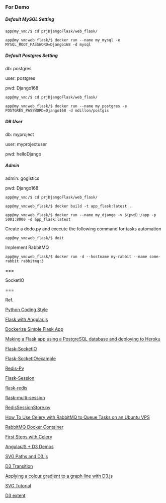 ### For Demo

##### Default MySQL Setting

```
app@my_vm:/$ cd prjDjangoFlask/web_flask/

app@my_vm:web_flask/$ docker run --name my_mysql -e MYSQL_ROOT_PASSWORD=Django168 -d mysql
```

##### Default Postgres Setting
db: postgres

user: postgres

pwd: Django168

```
app@my_vm:/$ cd prjDjangoFlask/web_flask/

app@my_vm:web_flask/$ docker run --name my_postgres -e POSTGRES_PASSWORD=Django168 -d mdillon/postgis
```

##### DB User
db: myproject

user: myprojectuser

pwd: helloDjango

##### Admin
admin: gogistics

pwd: Django168

```
app@my_vm:/$ cd prjDjangoFlask/web_flask/

app@my_vm:web_flask/$ docker build -t app_flask:latest .

app@my_vm:web_flask/$ docker run --name my_django -v $(pwd):/app -p 5001:8000 -d app_flask:latest
```

Create a dodo.py and execute the following command for tasks automation

```
app@my_vm:web_flask/$ doit

```


Implement RabbitMQ

```
app@my_vm:web_flask/$ docker run -d --hostname my-rabbit --name some-rabbit rabbitmq:3
```

===

SocketIO

===

Ref.

[Python Coding Style](https://www.python.org/dev/peps/pep-0008/)

[Flask with Angular.js](https://gist.github.com/jstacoder/863a5df5d7bb76c88323)

[Dockerize Simple Flask App](http://containertutorials.com/docker-compose/flask-simple-app.html#requirements-file)

[Making a Flask app using a PostgreSQL database and deploying to Heroku](http://blog.sahildiwan.com/posts/flask-and-postgresql-app-deployed-on-heroku/)

[Flask-SocketIO](https://flask-socketio.readthedocs.io/en/latest/)

[Flask-SocketIO/example](https://github.com/miguelgrinberg/Flask-SocketIO/tree/master/example)

[Redis-Py](https://redis-py.readthedocs.io/en/latest/)

[Flask-Session](https://pythonhosted.org/Flask-Session/)

[flask-redis](https://github.com/underyx/flask-redis)

[flask-multi-session](https://github.com/nbob/flask-multi-session)

[RedisSessionStore.py](https://gist.github.com/linnchord/1154472)

[How To Use Celery with RabbitMQ to Queue Tasks on an Ubuntu VPS](https://www.digitalocean.com/community/tutorials/how-to-use-celery-with-rabbitmq-to-queue-tasks-on-an-ubuntu-vps)

[RabbitMQ Docker Container](https://hub.docker.com/_/rabbitmq/)

[First Steps with Celery](http://docs.celeryproject.org/en/latest/getting-started/first-steps-with-celery.html#choosing-a-broker)

[AngularJS + D3 Demos](https://github.com/vicapow/angular-d3-talk/tree/master/slides/demos)

[SVG Paths and D3.js](https://www.dashingd3js.com/svg-paths-and-d3js)

[D3 Transition](https://bost.ocks.org/mike/transition/)

[Applying a colour gradient to a graph line with D3.js](http://www.d3noob.org/2013/01/applying-colour-gradient-to-graph-line.html)

[SVG Tutorial](http://www.w3schools.com/graphics/svg_intro.asp)

[D3 extent](http://bl.ocks.org/phoebebright/3061203)